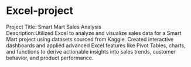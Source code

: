 # Excel-project
Project Title: Smart Mart Sales Analysis
<br>
Description:Utilized Excel to analyze and visualize sales data for a Smart Mart project using datasets sourced from Kaggle. Created interactive dashboards and applied advanced Excel features like Pivot Tables, charts, and functions to derive actionable insights into sales trends, customer behavior, and product performance.
